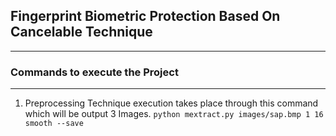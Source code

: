 <h2>Fingerprint Biometric Protection Based  On Cancelable Technique</h2>
<hr>
<h3>Commands to execute the Project</h3>
<hr>

1. Preprocessing Technique execution takes place through this command which will be output 3 Images. 
```python mextract.py images/sap.bmp 1 16 smooth --save```
